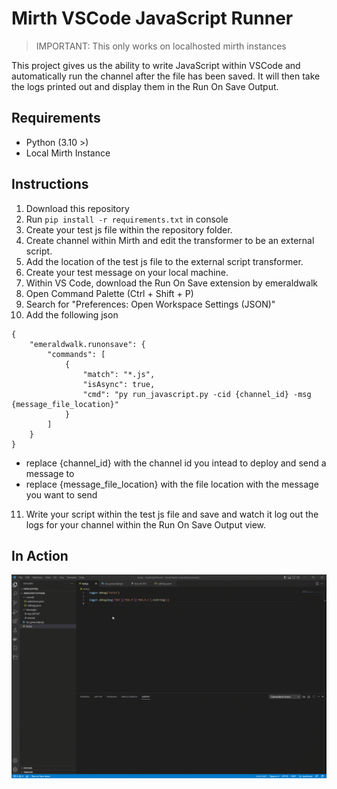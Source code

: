 # Mirth VSCode JavaScript Runner

> IMPORTANT: This only works on localhosted mirth instances

This project gives us the ability to write JavaScript within VSCode and automatically run the channel after the file has been saved. It will then take the logs printed out and display them in the Run On Save Output.

## Requirements
- Python (3.10 >)
- Local Mirth Instance

## Instructions
1. Download this repository
2. Run `pip install -r requirements.txt` in console
3. Create your test js file within the repository folder.
4. Create channel within Mirth and edit the transformer to be an external script.
5. Add the location of the test js file to the external script transformer.
6. Create your test message on your local machine.
7. Within VS Code, download the Run On Save extension by emeraldwalk
8. Open Command Palette (Ctrl + Shift + P)
9. Search for "Preferences: Open Workspace Settings (JSON)"
10. Add the following json
```
{
    "emeraldwalk.runonsave": {
        "commands": [
            {
                "match": "*.js",
                "isAsync": true,
                "cmd": "py run_javascript.py -cid {channel_id} -msg {message_file_location}"
            }
        ]
    }
}
```
- replace {channel_id} with the channel id you intead to deploy and send a message to
- replace {message_file_location} with the file location with the message you want to send
11. Write your script within the test js file and save and watch it log out the logs for your channel within the Run On Save Output view.

## In Action
![](media/inaction.gif)